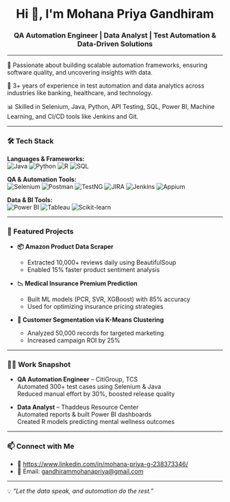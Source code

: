 <h1 align="center">Hi 👋, I'm Mohana Priya Gandhiram</h1>
<h3 align="center">QA Automation Engineer | Data Analyst | Test Automation & Data-Driven Solutions</h3>

---

🎯 Passionate about building scalable automation frameworks, ensuring software quality, and uncovering insights with data.

🧪 3+ years of experience in test automation and data analytics across industries like banking, healthcare, and technology.

📊 Skilled in Selenium, Java, Python, API Testing, SQL, Power BI, Machine Learning, and CI/CD tools like Jenkins and Git.

---

### 🛠️ Tech Stack

**Languages & Frameworks:**  
![Java](https://img.shields.io/badge/Java-ED8B00?style=flat&logo=java&logoColor=white)
![Python](https://img.shields.io/badge/Python-3670A0?style=flat&logo=python&logoColor=white)
![R](https://img.shields.io/badge/R-276DC3?style=flat&logo=r&logoColor=white)
![SQL](https://img.shields.io/badge/SQL-336791?style=flat&logo=mysql&logoColor=white)

**QA & Automation Tools:**  
![Selenium](https://img.shields.io/badge/Selenium-43B02A?style=flat&logo=selenium&logoColor=white)
![Postman](https://img.shields.io/badge/Postman-FF6C37?style=flat&logo=postman&logoColor=white)
![TestNG](https://img.shields.io/badge/TestNG-FF8C00?style=flat)
![JIRA](https://img.shields.io/badge/JIRA-0052CC?style=flat&logo=jira&logoColor=white)
![Jenkins](https://img.shields.io/badge/Jenkins-D24939?style=flat&logo=jenkins&logoColor=white)
![Appium](https://img.shields.io/badge/Appium-00BCD4?style=flat)

**Data & BI Tools:**  
![Power BI](https://img.shields.io/badge/Power%20BI-F2C811?style=flat&logo=powerbi&logoColor=black)
![Tableau](https://img.shields.io/badge/Tableau-E97627?style=flat&logo=tableau&logoColor=white)
![Scikit-learn](https://img.shields.io/badge/Scikit--learn-F7931E?style=flat&logo=scikit-learn&logoColor=white)

---

### 📌 Featured Projects

- **📦 Amazon Product Data Scraper**
  - Extracted 10,000+ reviews daily using BeautifulSoup
  - Enabled 15% faster product sentiment analysis

- **📉 Medical Insurance Premium Prediction**
  - Built ML models (PCR, SVR, XGBoost) with 85% accuracy
  - Used for optimizing insurance pricing strategies

- **🎯 Customer Segmentation via K-Means Clustering**
  - Analyzed 50,000 records for targeted marketing
  - Increased campaign ROI by 25%

---

### 🧑‍💼 Work Snapshot

- **QA Automation Engineer** – CitiGroup, TCS  
  Automated 300+ test cases using Selenium & Java  
  Reduced manual effort by 30%, boosted release quality

- **Data Analyst** – Thaddeus Resource Center  
  Automated reports & built Power BI dashboards  
  Created R models predicting mental wellness outcomes

---

### 📫 Connect with Me

- 💼 https://www.linkedin.com/in/mohana-priya-g-238373346/  
- 📧 Email: gandhirammohanapriya@gmail.com  


---

💡 *“Let the data speak, and automation do the rest.”*


